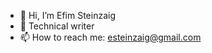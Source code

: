 - 👋 Hi, I’m Efim Steinzaig
- 👀 Technical writer
- 📫 How to reach me: esteinzaig@gmail.com

<!---
Handelshaft/Handelshaft is a ✨ special ✨ repository because its `README.md` (this file) appears on your GitHub profile.
You can click the Preview link to take a look at your changes.
--->
